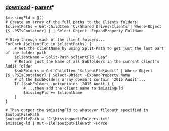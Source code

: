 ﻿---
pid:            6100
parent:         6099
children:       
poster:         Kittz
title:          
date:           2015-11-18 13:38:20
format:         posh
---

# 

### [download](6100.ps1) - [parent](6099.md)"



```posh
$missingFld = @()
# Create an array of the full paths to the Clients folders
$clientPaths = Get-ChildItem 'C:\Shared Drives\Clients'| Where-Object {$_.PSIsContainer} | | Select-Object -ExpandProperty FullName

# Step through each of the client folders...
ForEach ($clientFld in $clientPaths) {
    # Get the clientName by using Split-Path to get just the last part of the folder path
    $clientName = Split-Path $clientFld -Leaf
    # Return just the Name of all Subfolders in the current client's Audit folder
    $subFolders = Get-ChildItem "$clientFld\Audit" | Where-Object {$_.PSIsContainer} | Select-Object -ExpandProperty Name
    # If the $subFolders array doesn't contain '2015 Audit'...
    If ($subFolders -notcontains '2015 Audit') {
        # ...then add the client name to $missingFld
        $missingFld += $clientName
    }
}

# Then output the $missingFld to whatever filepath specified in $outputFilePath
$outputFilePath = 'C:\MissingAuditFolders.txt'
$missingFld | Out-File $outputFilePath -Force
```
